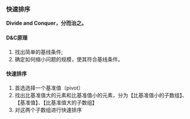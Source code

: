 ### 快速排序

**Divide and Conquer，分而治之。**

#### D&C原理

1.  找出简单的基线条件;
2. 确定如何缩小问题的规模，使其符合基线条件。

#### 快速排序

1. 首选选择一个基准值（pivot）
2. 找出比基准值大的元素和比基准值小的元素，分为【比基准值小的子数组】、【基准值】、【比基准值大的子数组】
3. 对这两个子数组进行快速排序

